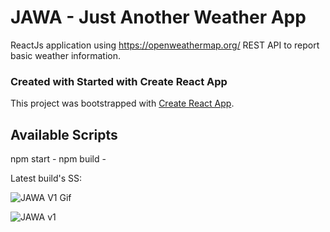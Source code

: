# JAWA - Just Another Weather App

ReactJs application using https://openweathermap.org/ REST API to report basic weather information.



### Created with Started with Create React App

This project was bootstrapped with [Create React App](https://github.com/facebook/create-react-app).

## Available Scripts

npm start -
npm build -


Latest build's SS:

![JAWA V1 Gif](https://i.imgur.com/XyJLKgl.gif)

![JAWA v1](https://i.imgur.com/9RYhOgp.png)

